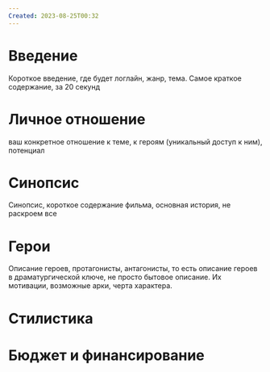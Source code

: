 ```yaml
---
Created: 2023-08-25T00:32
---
```

# Введение
Короткое введение, где будет логлайн, жанр, тема. Самое краткое содержание, за 20 секунд
# Личное отношение
ваш конкретное отношение к теме, к героям (уникальный доступ к ним), потенциал
# Синопсис
Синопсис, короткое содержание фильма, основная история, не раскроем все
# Герои
Описание героев, протагонисты, антагонисты, то есть описание героев в драматургической ключе, не просто бытовое описание. Их мотивации, возможные арки, черта характера.
# Стилистика
# Бюджет и финансирование
